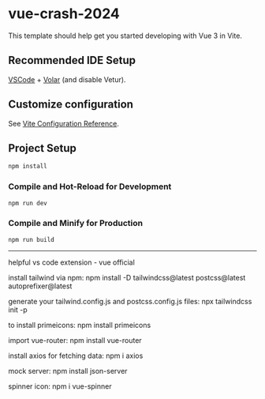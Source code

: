 # vue-crash-2024

This template should help get you started developing with Vue 3 in Vite.

## Recommended IDE Setup

[VSCode](https://code.visualstudio.com/) + [Volar](https://marketplace.visualstudio.com/items?itemName=Vue.volar) (and disable Vetur).

## Customize configuration

See [Vite Configuration Reference](https://vite.dev/config/).

## Project Setup

```sh
npm install
```

### Compile and Hot-Reload for Development

```sh
npm run dev
```

### Compile and Minify for Production

```sh
npm run build
```

---

helpful vs code extension - vue official

install tailwind via npm: npm install -D tailwindcss@latest postcss@latest autoprefixer@latest

generate your tailwind.config.js and postcss.config.js files: npx tailwindcss init -p

to install primeicons: npm install primeicons

import vue-router: npm install vue-router

install axios for fetching data: npm i axios

mock server: npm install json-server

spinner icon: npm i vue-spinner
